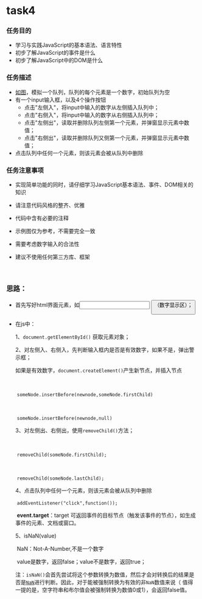 # task4

### 任务目的

- 学习与实践JavaScript的基本语法、语言特性
- 初步了解JavaScript的事件是什么
- 初步了解JavaScript中的DOM是什么

### 任务描述

- [如图](http://7xrp04.com1.z0.glb.clouddn.com/task_2_18_1.jpg)，模拟一个队列，队列的每个元素是一个数字，初始队列为空
- 有一个input输入框，以及4个操作按钮
  - 点击"左侧入"，将input中输入的数字从左侧插入队列中；
  - 点击"右侧入"，将input中输入的数字从右侧插入队列中；
  - 点击"左侧出"，读取并删除队列左侧第一个元素，并弹窗显示元素中数值；
  - 点击"右侧出"，读取并删除队列又侧第一个元素，并弹窗显示元素中数值；
- 点击队列中任何一个元素，则该元素会被从队列中删除

### 任务注意事项

- 实现简单功能的同时，请仔细学习JavaScript基本语法、事件、DOM相关的知识

- 请注意代码风格的整齐、优雅

- 代码中含有必要的注释

- 示例图仅为参考，不需要完全一致

- 需要考虑数字输入的合法性

- 建议不使用任何第三方库、框架

  ​

## `思路：`

- 首先写好html界面元素，如<input> <button> <div>（数字显示区）；

- 在js中：

  1、`document.getElementById()` 获取元素对象；

  2、对左侧入、右侧入，先判断输入框内是否是有效数字，如果不是，弹出警示框；

  ​     如果是有效数字，`document.createElement()`产生新节点，并插入节点

  ​     <!--插入后成为第一个子节点；-->

  ​     `someNode.insertBefore(newnode,someNode.firstChild)`

  ​    <!-- 插入后成为最后一个子节点；-->

  ​     `someNode.insertBefore(newnode,null)`

  3、对左侧出、右侧出，使用`removeChild()`方法；

  ​     <!--移除第一个节点-->

  ​     `removeChild(someNode.firstChild);`

  ​      <!--移除最后一个节点-->

  ​     `removeChild(someNode.lastChild);`

  4、点击队列中任何一个元素，则该元素会被从队列中删除

  ​     `addEventListener("click",function());`

  ​     **event.target**：target 可返回事件的目标节点（触发该事件的节点），如生成事件的元素、文档或窗口。

  5、isNaN(value)

  ​      NaN：Not-A-Number,不是一个数字

  ​      value是数字，返回false；value不是数字，返回true；

  ​     注：`isNaN()`会首先尝试将这个参数转换为数值，然后才会对转换后的结果是否是[`NaN`](https://developer.mozilla.org/zh-CN/docs/Web/JavaScript/Reference/Global_Objects/NaN)进行判断。因此，对于能被强制转换为有效的非`NaN`数值来说（ 值得一提的是，空字符串和布尔值会被强制转换为数值0或1），会返回false值。

  ​    

  ​      


